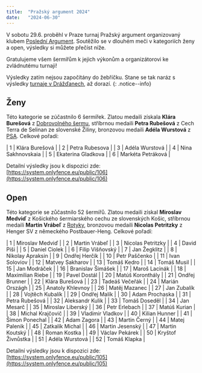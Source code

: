 ```yaml
---
title:  "Pražský argument 2024"
date:   "2024-06-30"
---
```

V sobotu 29.6. proběhl v Praze turnaj Pražský argument organizovaný klubem [Poslední Argument](/kluby/posledni-argument).
Soutěžilo se v dlouhém meči v kategoriích ženy a open, výsledky si můžete přečíst níže.

Gratulujeme všem šermířům k jejich výkonům a organizátorovi ke zvládnutému turnaji!

Výsledky zatím nejsou započítány do žebříčku.
Stane se tak naráz s výsledky [turnaje v Drážďanech](/novinky/uspech-v-drazdanech), až dorazí.
{: .notice--info}

## Ženy

Této kategorie se zúčastnilo 6 šermířek.
Zlatou medaili získala **Klára Burešová** z [Dobrovolného šermu](/kluby/dobrovolny-serm), stříbrnou medaili **Petra Rubešová** z Cech Terra de Selinan ze slovenské Žiliny, bronzovou medaili **Adéla Wurstová** z [PSA](/kluby/psa).
Celkové pořadí:

| 1 | Klára Burešová |
| 2 | Petra Rubesova |
| 3 | Adéla Wurstová |
| 4 | Nina Sakhnovskaia |
| 5 | Ekaterina Gladkova |
| 6 | Markéta Petráková |

Detailní výsledky jsou k dispozici zde: [https://system.onlyfence.eu/public/106](https://system.onlyfence.eu/public/106)

## Open

Této kategorie se zůčastnilo 52 šermířů.
Zlatou medaili získal **Miroslav Medviď** z Košického šermiarského cechu ze slovenských Košic, stříbrnou medaili **Martin Vrábeľ** z [Rotyky](/kluby/rotyka), bronzovou medaili **Nicolas Petritzky** z Henger SV z německého Postbauer-Heng.
Celkové pořadí:

| 1 | Miroslav Medviď |
| 2 | Martin Vrábeľ |
| 3 | Nicolas Petritzky |
| 4 | David Piši |
| 5 | Daniel Ciolek |
| 6 | Filip Višňovský |
| 7 | Jan Žegklitz |
| 8 | Nikolay Apraksin |
| 9 | Ondřej Herčík |
| 10 | Petr Paščenko |
| 11 | Ivan Soloviov |
| 12 | Matvey Sakharov |
| 13 | Tomáš Kedro |
| 14 | Tomáš Musil |
| 15 | Jan Modráček |
| 16 | Branislav Šimášek |
| 17 | Maroš Lacinák |
| 18 | Maximilian Riebe |
| 19 | Pavel Dostál |
| 20 | Matúš Koronthály |
| 21 | Ondřej Brunner |
| 22 | Klára Burešová |
| 23 | Tadeáš Večeřák |
| 24 | Marián Országh |
| 25 | Anatoly Khlevnoy |
| 26 | Matěj Mazanec |
| 27 | Jan Zubalík |
| 28 | Vojtěch Kubalík |
| 29 | Ondřej Malík |
| 30 | Adam Prochaska |
| 31 | Petra Rubešová |
| 32 | Aleksandr Kulik |
| 33 | Tomáš Doseděl |
| 34 | Jan Mesarč |
| 35 | Miroslav Liberský |
| 36 | Petr Erlebach |
| 37 | Matúš Kurian |
| 38 | Michal Krajčovič |
| 39 | Vladimir Vladkov |
| 40 | Kilian Hunner |
| 41 | Šimon Ponechal |
| 42 | Adam Zagora |
| 43 | Martin Černý |
| 44 | Matej Palenik |
| 45 | Zatkalík Michal |
| 46 | Martin Jesenský |
| 47 | Martin Koutský |
| 48 | Roman Kostka |
| 49 | Václav Pekárek |
| 50 | Kryštof Živnůstka |
| 51 | Adéla Wurstová |
| 52 | Tomáš Klapka |

Detailní výsledky jsou k dispozici zde: [https://system.onlyfence.eu/public/105](https://system.onlyfence.eu/public/105)